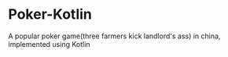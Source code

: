 # Poker-Kotlin

A popular poker game(three farmers kick landlord's ass) in china, implemented using Kotlin
